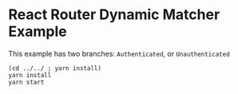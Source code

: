 # React Router Dynamic Matcher Example

This example has two branches: `Authenticated`, or `Unauthenticated`

```
(cd ../../ ; yarn install)
yarn install
yarn start
```

